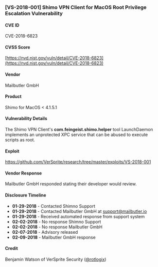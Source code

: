 
### [VS-2018-001] Shimo VPN Client for MacOS Root Privilege Escalation Vulnerability

#### CVE ID
CVE-2018-6823

#### CVSS Score
[https://nvd.nist.gov/vuln/detail/CVE-2018-6823](https://nvd.nist.gov/vuln/detail/CVE-2018-6823)

#### Vendor
Mailbutler GmbH

#### Product
Shimo for MacOS < 4.1.5.1

#### Vulnerability Details
The Shimo VPN Client's **com.feingeist.shimo.helper** tool LaunchDaemon implements an unprotected XPC service that can be abused to execute scripts as root.

#### Exploit
https://github.com/VerSprite/research/tree/master/exploits/VS-2018-001

#### Vendor Response
Mailbutler GmbH responded stating their developer would review.

#### Disclosure Timeline

* **01-29-2018** - Contacted Shimno Support 
* **01-29-2018** - Contacted Mailbutler GmbH at support@mailbutler.io 
* **01-29-2018** - Received automated response from support system
* **02-02-2018** - No response Shimno Support
* **02-02-2018** - No response Mailbutler GmbH
* **02-07-2018** - Advisory released
* **02-09-2018** - Mailbutler GmbH response

#### Credit
Benjamin Watson of VerSprite Security 
([@rotlogix](https://twitter.com/rotlogix))

